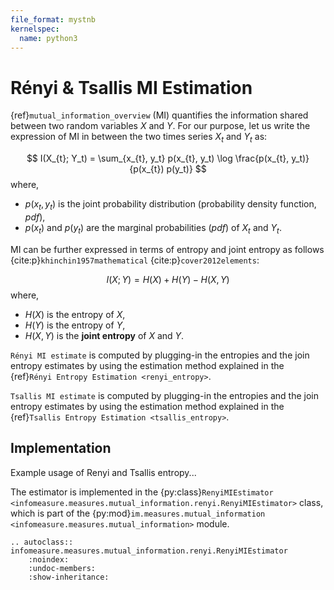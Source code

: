 ```yaml
---
file_format: mystnb
kernelspec:
  name: python3
---
```


# Rényi & Tsallis MI Estimation
{ref}`mutual_information_overview` (MI) quantifies the information shared between two random variables $X$ and $Y$. For our purpose, let us write the expression of MI in between the two times series  $X_t$ and $Y_t$ as:

$$
I(X_{t}; Y_t) = \sum_{x_{t}, y_t} p(x_{t}, y_t) \log \frac{p(x_{t}, y_t)}{p(x_{t}) p(y_t)}
$$
where,
- $p(x_t,y_t)$ is the joint probability distribution (probability density function, _pdf_),
- $p(x_t)$ and  $p(y_t)$ are the marginal probabilities (_pdf_) of $X_t$ and $Y_t$.

MI can be further expressed in terms of entropy and joint entropy as follows {cite:p}`khinchin1957mathematical` {cite:p}`cover2012elements`:

$$
I(X; Y) = H(X) + H(Y) - H(X, Y)
$$
where,
- $H(X)$ is the entropy of $X$,
- $H(Y)$ is the entropy of $Y$,
- $H(X, Y)$ is the **joint entropy** of $X$ and $Y$.

``Rényi MI estimate`` is computed by plugging-in the entropies and the join entropy estimates by using the estimation method explained in the {ref}`Rényi Entropy Estimation <renyi_entropy>`.

``Tsallis MI estimate``  is computed by plugging-in the entropies and the join entropy estimates by using the estimation method explained in the {ref}`Tsallis Entropy Estimation <tsallis_entropy>`.


## Implementation
Example usage of Renyi and Tsallis entropy...

The estimator is implemented in the {py:class}`RenyiMIEstimator <infomeasure.measures.mutual_information.renyi.RenyiMIEstimator>` class,
which is part of the {py:mod}`im.measures.mutual_information <infomeasure.measures.mutual_information>` module.

```{eval-rst}
.. autoclass:: infomeasure.measures.mutual_information.renyi.RenyiMIEstimator
    :noindex:
    :undoc-members:
    :show-inheritance:
```
